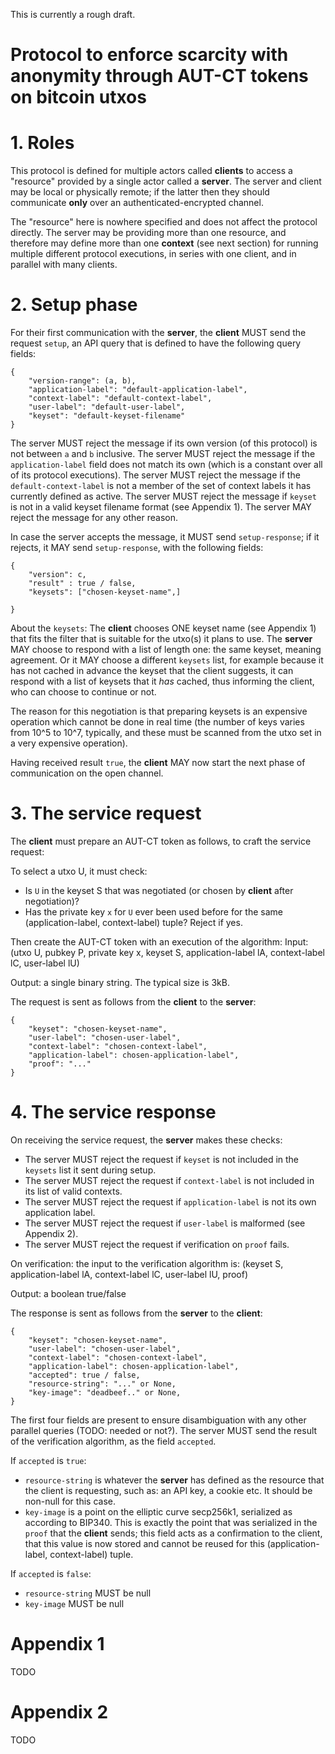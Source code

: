 This is currently a rough draft.

# Protocol to enforce scarcity with anonymity through AUT-CT tokens on bitcoin utxos

# 1. Roles

This protocol is defined for multiple actors called **clients** to access a "resource" provided by a single actor called a **server**. The server and client may be local or physically remote; if the latter then they should communicate **only** over an authenticated-encrypted channel.

The "resource" here is nowhere specified and does not affect the protocol directly. The server may be providing more than one resource, and therefore may define more than one **context** (see next section) for running multiple different protocol executions, in series with one client, and in parallel with many clients.

# 2. Setup phase

For their first communication with the **server**, the **client** MUST send the request `setup`, an API query that is defined to have the following query fields:

```
{
    "version-range": (a, b),
    "application-label": "default-application-label",
    "context-label": "default-context-label",
    "user-label": "default-user-label",
    "keyset": "default-keyset-filename"
}
```

The server MUST reject the message if its own version (of this protocol) is not between `a` and `b` inclusive. The server MUST reject the message if the `application-label` field does not match its own (which is a constant over all of its protocol executions). The server MUST reject the message if the `default-context-label` is not a member of the set of context labels it has currently defined as active. The server MUST reject the message if `keyset` is not in a valid keyset filename format (see Appendix 1). The server MAY reject the message for any other reason.

In case the server accepts the message, it MUST send `setup-response`; if it rejects, it MAY send `setup-response`, with the following fields:

```
{
    "version": c,
    "result" : true / false,
    "keysets": ["chosen-keyset-name",]

}
```

About the `keysets`: The **client** chooses ONE keyset name (see Appendix 1) that fits the filter that is suitable for the utxo(s) it plans to use. The **server** MAY choose to respond with a list of length one: the same keyset, meaning agreement. Or it MAY choose a different `keysets` list, for example because it has not cached in advance the keyset that the client suggests, it can respond with a list of keysets that it *has* cached, thus informing the client, who can choose to continue or not.

The reason for this negotiation is that preparing keysets is an expensive operation which cannot be done in real time (the number of keys varies from 10^5 to 10^7, typically, and these must be scanned from the utxo set in a very expensive operation).

Having received result `true`, the **client** MAY now start the next phase of communication on the open channel.

# 3. The service request

The **client** must prepare an AUT-CT token as follows, to craft the service request:

To select a utxo U, it must check:
* Is `U` in the keyset S that was negotiated (or chosen by **client** after negotiation)?
* Has the private key `x` for `U` ever been used before for the same (application-label, context-label) tuple? Reject if yes.

Then create the AUT-CT token with an execution of the algorithm:
Input: (utxo U, pubkey P, private key x, keyset S, application-label lA, context-label lC, user-label lU)

Output: a single binary string. The typical size is 3kB.

The request is sent as follows from the **client** to the **server**:

```
{
    "keyset": "chosen-keyset-name",
    "user-label": "chosen-user-label",
    "context-label": "chosen-context-label",
    "application-label": chosen-application-label",
    "proof": "..."
}
```

# 4. The service response

On receiving the service request, the **server** makes these checks:

* The server MUST reject the request if `keyset` is not included in the `keysets` list it sent during setup.
* The server MUST reject the request if `context-label` is not included in its list of valid contexts.
* The server MUST reject the request if `application-label` is not its own application label.
* The server MUST reject the request if `user-label` is malformed (see Appendix 2).
* The server MUST reject the request if verification on `proof` fails.

On verification: the input to the verification algorithm is:
(keyset S, application-label lA, context-label lC, user-label lU, proof)

Output: a boolean true/false

The response is sent as follows from the **server** to the **client**:

```
{
    "keyset": "chosen-keyset-name",
    "user-label": "chosen-user-label",
    "context-label": "chosen-context-label",
    "application-label": chosen-application-label",
    "accepted": true / false,
    "resource-string": "..." or None,
    "key-image": "deadbeef.." or None,
}
```

The first four fields are present to ensure disambiguation with any other parallel queries (TODO: needed or not?).
The server MUST send the result of the verification algorithm, as the field `accepted`.

If `accepted` is `true`:
* `resource-string` is whatever the **server** has defined as the resource that the client is requesting, such as: an API key, a cookie etc. It should be non-null for this case.
* `key-image` is a point on the elliptic curve secp256k1, serialized as according to BIP340. This is exactly the point that was serialized in the `proof` that the **client** sends; this field acts as a confirmation to the client, that this value is now stored and cannot be reused for this (application-label, context-label) tuple.

If `accepted` is `false`:
* `resource-string` MUST be null
* `key-image` MUST be null

# Appendix 1

TODO

# Appendix 2

TODO
